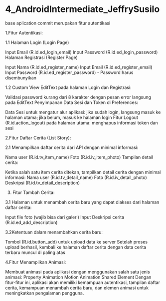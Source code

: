 # 4_AndroidIntermediate_JeffrySusilo
base aplication commit merupakan fitur autentikasi


1.Fitur Autentikasi:

1.1 Halaman Login (Login Page)

  Input Email (R.id.ed_login_email)
  Input Password (R.id.ed_login_password)
  Halaman Registrasi (Register Page)
  
  Input Nama (R.id.ed_register_name)
  Input Email (R.id.ed_register_email)
  Input Password (R.id.ed_register_password) - Password harus disembunyikan

1.2 Custom View EditText pada halaman Login dan Registrasi:

  Validasi password kurang dari 8 karakter dengan pesan error langsung pada EditText
  Penyimpanan Data Sesi dan Token di Preferences:
  
  Data Sesi untuk mengatur alur aplikasi: jika sudah login, langsung masuk ke halaman utama; jika belum, masuk ke halaman login
  Fitur Logout (R.id.action_logout) pada halaman utama: menghapus informasi token dan sesi

2.Fitur Daftar Cerita (List Story):

2.1 Menampilkan daftar cerita dari API dengan minimal informasi:

  Nama user (R.id.tv_item_name)
  Foto (R.id.iv_item_photo)
  Tampilan detail cerita:
  
  Ketika salah satu item cerita ditekan, tampilkan detail cerita dengan minimal informasi:
  Nama user (R.id.tv_detail_name)
  Foto (R.id.iv_detail_photo)
  Deskripsi (R.id.tv_detail_description)

3. Fitur Tambah Cerita:

3.1 Halaman untuk menambah cerita baru yang dapat diakses dari halaman daftar cerita:

  Input file foto (wajib bisa dari galeri)
  Input Deskripsi cerita (R.id.ed_add_description)

3.2Ketentuan dalam menambahkan cerita baru:

  Tombol (R.id.button_add) untuk upload data ke server
  Setelah proses upload berhasil, kembali ke halaman daftar cerita dengan data cerita terbaru muncul di paling atas

4.Fitur Menampilkan Animasi:

Membuat animasi pada aplikasi dengan menggunakan salah satu jenis animasi:
Property Animation
Motion Animation
Shared Element
Dengan fitur-fitur ini, aplikasi akan memiliki kemampuan autentikasi, tampilan daftar cerita, kemampuan menambah cerita baru, dan elemen animasi untuk meningkatkan pengalaman pengguna.




